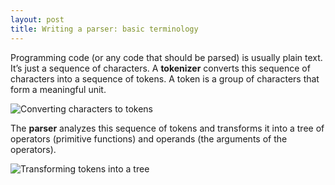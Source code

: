 ```yaml
---
layout: post
title: Writing a parser: basic terminology
---
```


Programming code (or any code that should be parsed) is usually plain text. It’s just a sequence of characters. A **tokenizer** converts this sequence of characters into a sequence of tokens. A token is a group of characters that form a meaningful unit.

![Converting characters to tokens]({{site.url}}/assets/adl/chars-to-tokens.png)

The **parser** analyzes this sequence of tokens and transforms it into a tree of operators (primitive functions) and operands (the arguments of the operators).

![Transforming tokens into a tree]({{site.url}}/assets/adl/tokens-to-tree.png)
